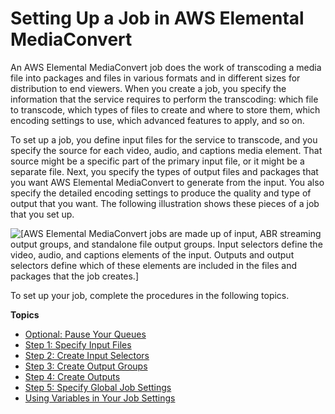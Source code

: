 # Setting Up a Job in AWS Elemental MediaConvert<a name="setting-up-a-job"></a>

An AWS Elemental MediaConvert job does the work of transcoding a media file into packages and files in various formats and in different sizes for distribution to end viewers\. When you create a job, you specify the information that the service requires to perform the transcoding: which file to transcode, which types of files to create and where to store them, which encoding settings to use, which advanced features to apply, and so on\.

To set up a job, you define input files for the service to transcode, and you specify the source for each video, audio, and captions media element\. That source might be a specific part of the primary input file, or it might be a separate file\. Next, you specify the types of output files and packages that you want AWS Elemental MediaConvert to generate from the input\. You also specify the detailed encoding settings to produce the quality and type of output that you want\. The following illustration shows these pieces of a job that you set up\.

![\[AWS Elemental MediaConvert jobs are made up of input, ABR streaming output groups, and standalone file output groups. Input selectors define the video, audio, and captions elements of the input. Outputs and output selectors define which of these elements are included in the files and packages that the job creates.\]](http://docs.aws.amazon.com/mediaconvert/latest/ug/images/Job_overview.png)

To set up your job, complete the procedures in the following topics\.

**Topics**
+ [Optional: Pause Your Queues](optional-pause-the-queue.md)
+ [Step 1: Specify Input Files](specify-input-settings.md)
+ [Step 2: Create Input Selectors](create-selectors.md)
+ [Step 3: Create Output Groups](specify-output-groups.md)
+ [Step 4: Create Outputs](create-outputs.md)
+ [Step 5: Specify Global Job Settings](specify-global-job-settings.md)
+ [Using Variables in Your Job Settings](using-variables-in-your-job-settings.md)